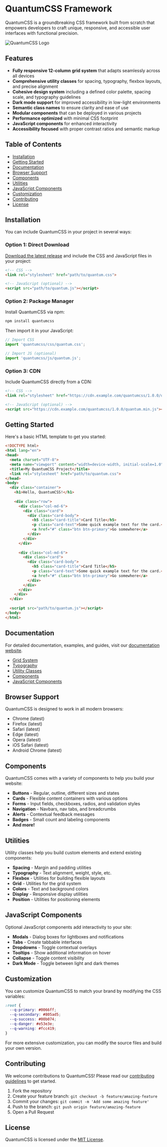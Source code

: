 # QuantumCSS Framework

QuantumCSS is a groundbreaking CSS framework built from scratch that empowers developers to craft unique, responsive, and accessible user interfaces with functional precision.

![QuantumCSS Logo](docs/img/quantum-logo.png)

## Features

- **Fully responsive 12-column grid system** that adapts seamlessly across all devices
- **Comprehensive utility classes** for spacing, typography, flexbox layouts, and precise alignment
- **Cohesive design system** including a defined color palette, spacing scale, and typography guidelines
- **Dark mode support** for improved accessibility in low-light environments
- **Semantic class names** to ensure clarity and ease of use
- **Modular components** that can be deployed in various projects
- **Performance optimized** with minimal CSS footprint
- **JavaScript components** for enhanced interactivity
- **Accessibility focused** with proper contrast ratios and semantic markup

## Table of Contents

- [Installation](#installation)
- [Getting Started](#getting-started)
- [Documentation](#documentation)
- [Browser Support](#browser-support)
- [Components](#components)
- [Utilities](#utilities)
- [JavaScript Components](#javascript-components)
- [Customization](#customization)
- [Contributing](#contributing)
- [License](#license)

## Installation

You can include QuantumCSS in your project in several ways:

### Option 1: Direct Download

[Download the latest release](https://github.com/your-username/quantumcss/releases) and include the CSS and JavaScript files in your project:

```html
<!-- CSS -->
<link rel="stylesheet" href="path/to/quantum.css">

<!-- JavaScript (optional) -->
<script src="path/to/quantum.js"></script>
```

### Option 2: Package Manager

Install QuantumCSS via npm:

```bash
npm install quantumcss
```

Then import it in your JavaScript:

```javascript
// Import CSS
import 'quantumcss/css/quantum.css';

// Import JS (optional)
import 'quantumcss/js/quantum.js';
```

### Option 3: CDN

Include QuantumCSS directly from a CDN:

```html
<!-- CSS -->
<link rel="stylesheet" href="https://cdn.example.com/quantumcss/1.0.0/quantum.min.css">

<!-- JavaScript (optional) -->
<script src="https://cdn.example.com/quantumcss/1.0.0/quantum.min.js"></script>
```

## Getting Started

Here's a basic HTML template to get you started:

```html
<!DOCTYPE html>
<html lang="en">
<head>
  <meta charset="UTF-8">
  <meta name="viewport" content="width=device-width, initial-scale=1.0">
  <title>My QuantumCSS Project</title>
  <link rel="stylesheet" href="path/to/quantum.css">
</head>
<body>
  <div class="container">
    <h1>Hello, QuantumCSS!</h1>
    
    <div class="row">
      <div class="col-md-6">
        <div class="card">
          <div class="card-body">
            <h5 class="card-title">Card Title</h5>
            <p class="card-text">Some quick example text for the card.</p>
            <a href="#" class="btn btn-primary">Go somewhere</a>
          </div>
        </div>
      </div>
      
      <div class="col-md-6">
        <div class="card">
          <div class="card-body">
            <h5 class="card-title">Card Title</h5>
            <p class="card-text">Some quick example text for the card.</p>
            <a href="#" class="btn btn-primary">Go somewhere</a>
          </div>
        </div>
      </div>
    </div>
  </div>
  
  <script src="path/to/quantum.js"></script>
</body>
</html>
```

## Documentation

For detailed documentation, examples, and guides, visit our [documentation website](https://your-username.github.io/quantumcss/docs/).

- [Grid System](https://your-username.github.io/quantumcss/docs/#grid-system)
- [Typography](https://your-username.github.io/quantumcss/docs/#typography)
- [Utility Classes](https://your-username.github.io/quantumcss/docs/#utilities)
- [Components](https://your-username.github.io/quantumcss/docs/#components)
- [JavaScript Components](https://your-username.github.io/quantumcss/docs/#javascript)

## Browser Support

QuantumCSS is designed to work in all modern browsers:

- Chrome (latest)
- Firefox (latest)
- Safari (latest)
- Edge (latest)
- Opera (latest)
- iOS Safari (latest)
- Android Chrome (latest)

## Components

QuantumCSS comes with a variety of components to help you build your website:

- **Buttons** - Regular, outline, different sizes and states
- **Cards** - Flexible content containers with various options
- **Forms** - Input fields, checkboxes, radios, and validation styles
- **Navigation** - Navbars, nav tabs, and breadcrumbs
- **Alerts** - Contextual feedback messages
- **Badges** - Small count and labeling components
- **And more!**

## Utilities

Utility classes help you build custom elements and extend existing components:

- **Spacing** - Margin and padding utilities
- **Typography** - Text alignment, weight, style, etc.
- **Flexbox** - Utilities for building flexible layouts
- **Grid** - Utilities for the grid system
- **Colors** - Text and background colors
- **Display** - Responsive display utilities
- **Position** - Utilities for positioning elements

## JavaScript Components

Optional JavaScript components add interactivity to your site:

- **Modals** - Dialog boxes for lightboxes and notifications
- **Tabs** - Create tabbable interfaces
- **Dropdowns** - Toggle contextual overlays
- **Tooltips** - Show additional information on hover
- **Collapse** - Toggle content visibility
- **Dark Mode** - Toggle between light and dark themes

## Customization

You can customize QuantumCSS to match your brand by modifying the CSS variables:

```css
:root {
  --q-primary: #0066ff;
  --q-secondary: #805ad5;
  --q-success: #00b074;
  --q-danger: #e53e3e;
  --q-warning: #fcc419;
}
```

For more extensive customization, you can modify the source files and build your own version.

## Contributing

We welcome contributions to QuantumCSS! Please read our [contributing guidelines](CONTRIBUTING.md) to get started.

1. Fork the repository
2. Create your feature branch: `git checkout -b feature/amazing-feature`
3. Commit your changes: `git commit -m 'Add some amazing feature'`
4. Push to the branch: `git push origin feature/amazing-feature`
5. Open a Pull Request

## License

QuantumCSS is licensed under the [MIT License](LICENSE).